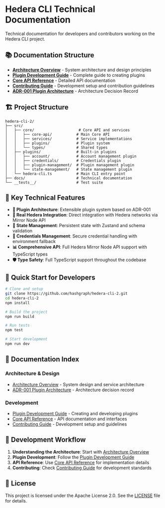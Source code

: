 # Hedera CLI Technical Documentation

Technical documentation for developers and contributors working on the Hedera CLI project.

## 📚 Documentation Structure

- **[Architecture Overview](./architecture.md)** - System architecture and design principles
- **[Plugin Development Guide](./plugin-development.md)** - Complete guide to creating plugins
- **[Core API Reference](./core-api.md)** - Detailed API documentation
- **[Contributing Guide](./contributing.md)** - Development setup and contribution guidelines
- **[ADR-001 Plugin Architecture](./adr/ADR-001-plugin-architecture.md)** - Architecture Decision Record

## 🏗️ Project Structure

```
hedera-cli-2/
├── src/
│   ├── core/                    # Core API and services
│   │   ├── core-api/           # Main Core API
│   │   ├── services/           # Service implementations
│   │   ├── plugins/            # Plugin system
│   │   └── types/              # Shared types
│   ├── plugins/                # Built-in plugins
│   │   ├── account/            # Account management plugin
│   │   ├── credentials/        # Credentials plugin
│   │   ├── plugin-management/  # Plugin management plugin
│   │   └── state-management/   # State management plugin
│   └── hedera-cli.ts           # Main CLI entry point
├── docs/                       # Technical documentation
└── __tests__/                  # Test suite
```

## 🎯 Key Technical Features

- **🔌 Plugin Architecture**: Extensible plugin system based on ADR-001
- **🏦 Real Hedera Integration**: Direct integration with Hedera networks via Mirror Node API
- **💾 State Management**: Persistent state with Zustand and schema validation
- **🔐 Credentials Management**: Secure credential handling with environment fallback
- **📊 Comprehensive API**: Full Hedera Mirror Node API support with TypeScript types
- **🛡️ Type Safety**: Full TypeScript support throughout the codebase

## 🚀 Quick Start for Developers

```bash
# Clone and setup
git clone https://github.com/hashgraph/hedera-cli-2.git
cd hedera-cli-2
npm install

# Build the project
npm run build

# Run tests
npm test

# Start development
npm run dev
```

## 📖 Documentation Index

### Architecture & Design

- [Architecture Overview](./architecture.md) - System design and service architecture
- [ADR-001 Plugin Architecture](./adr/ADR-001-plugin-architecture.md) - Architecture decision record

### Development

- [Plugin Development Guide](./plugin-development.md) - Creating and developing plugins
- [Core API Reference](./core-api.md) - API documentation and interfaces
- [Contributing Guide](./contributing.md) - Development setup and guidelines

## 🔧 Development Workflow

1. **Understanding the Architecture**: Start with [Architecture Overview](./architecture.md)
2. **Plugin Development**: Follow the [Plugin Development Guide](./plugin-development.md)
3. **API Reference**: Use [Core API Reference](./core-api.md) for implementation details
4. **Contributing**: Check [Contributing Guide](./contributing.md) for development standards

## 📄 License

This project is licensed under the Apache License 2.0. See the [LICENSE](../LICENSE) file for details.

